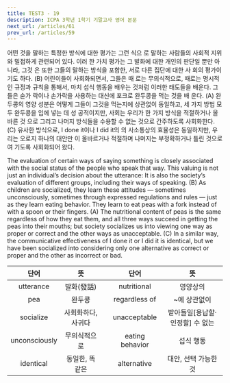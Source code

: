 ```yaml
---
title: TEST3 - 19
description: ICPA 3학년 1학기 기말고사 영어 본문
next_url: /articles/61
prev_url: /articles/59
---
```


어떤 것을 말하는 특정한 방식에 대한 평가는 그런 식으 로 말하는 사람들의 사회적 지위와 밀접하게 관련되어 있다. 이러 한 가치 평가는 그 발화에 대한 개인의 판단일 뿐만 아니라, 그것 은 또한 그들의 말하는 방식을 포함한, 서로 다른 집단에 대한 사 회의 평가이기도 하다. (B) 어린이들이 사회화되면서, 그들은 때 로는 무의식적으로, 때로는 명시적인 규정과 규칙을 통해서, 마치 섭식 행동을 배우는 것처럼 이러한 태도들을 배운다. 그들은 숟가 락이나 손가락을 사용하는 대신에 포크로 완두콩을 먹는 것을 배 운다. (A) 완두콩의 영양 성분은 어떻게 그들이 그것을 먹는지에 상관없이 동일하고, 세 가지 방법 모두 완두콩을 입에 넣는 데 성 공적이지만, 사회는 우리가 한 가지 방식을 적절하거나 올바른 것 으로 그리고 나머지 방식들을 수용할 수 없는 것으로 간주하도록 사회화한다. (C) 유사한 방식으로, I done it이나 I did it의 의 사소통상의 효율성은 동일하지만, 우리는 오로지 하나의 대안만 이 올바르거나 적절하며 나머지는 부정확하거나 틀린 것으로 여 기도록 사회화되어 왔다.

The evaluation of certain ways of saying something is closely associated with the social status of the people who speak that way. This valuing is not just an individual’s decision about the utterance: It is also the society’s evaluation of different groups, including their ways of speaking. (B) As children are socialized, they learn these attitudes — sometimes unconsciously, sometimes through expressed regulations and rules — just as they learn eating behavior. They learn to eat peas with a fork instead of with a spoon or their fingers. (A) The nutritional content of peas is the same regardless of how they eat them, and all three ways succeed in getting the peas into their mouths; but society socializes us into viewing one way as proper or correct and the other ways as unacceptable. (C) In a similar way, the communicative effectiveness of I done it or I did it is identical, but we have been socialized into considering only one alternative as correct or proper and the other as incorrect or bad.

|단어|뜻| |단어|뜻|
|:--------------:|:------------------------------:|-|:--------------:|:------------------------------:|
|utterance|발화(發話)||nutritional|영양상의|
|pea|완두콩||regardless of|~에 상관없이|
|socialize|사회화하다, 사귀다||unacceptable|받아들일[용납할·인정할] 수 없는|
|unconsciously|무의식적으로||eating behavior|섭식 행동|
|identical|동일한, 똑같은||alternative|대안, 선택 가능한 것|
